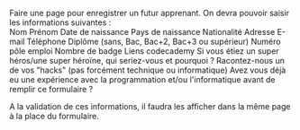 Faire une page pour enregistrer un futur apprenant. On devra pouvoir saisir les informations suivantes :  
Nom
Prénom
Date de naissance
Pays de naissance
Nationalité
Adresse
E-mail
Téléphone
Diplôme (sans, Bac, Bac+2, Bac+3 ou supérieur)
Numéro pôle emploi
Nombre de badge
Liens codecademy
Si vous étiez un super héros/une super héroïne, qui seriez-vous et pourquoi ?
Racontez-nous un de vos "hacks" (pas forcément technique ou informatique)
Avez vous déjà eu une expérience avec la programmation et/ou l'informatique avant de remplir ce formulaire ?

A la validation de ces informations, il faudra les afficher dans la même page à la place du formulaire.